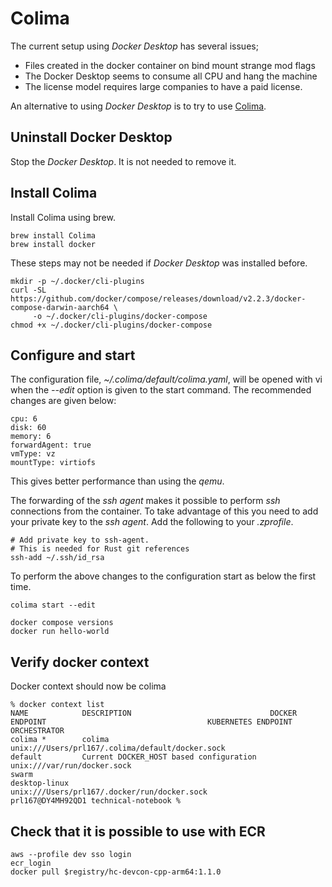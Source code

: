 # Colima

The current setup using *Docker Desktop* has several issues;

* Files created in the docker container on bind mount strange mod flags
* The Docker Desktop seems to consume all CPU and hang the machine 
* The license model requires large companies to have a paid license.

An alternative to using *Docker Desktop* is to try to use [Colima](https://github.com/abiosoft/colima).

## Uninstall Docker Desktop

Stop the *Docker Desktop*. It is not needed to remove it.

## Install Colima

Install Colima using brew.

    brew install Colima
    brew install docker
    
These steps may not be needed if *Docker Desktop* was installed before.

    mkdir -p ~/.docker/cli-plugins
    curl -SL https://github.com/docker/compose/releases/download/v2.2.3/docker-compose-darwin-aarch64 \
         -o ~/.docker/cli-plugins/docker-compose
    chmod +x ~/.docker/cli-plugins/docker-compose

## Configure and start 

The configuration file, *~/.colima/default/colima.yaml*, will be opened with vi when the *--edit* option is given to the start command. The recommended changes are given below:

    cpu: 6
    disk: 60
    memory: 6
    forwardAgent: true
    vmType: vz
    mountType: virtiofs

This gives better performance than using the *qemu*. 

The forwarding of the *ssh agent* makes it possible to perform *ssh* connections from the container. To take advantage of this you need to add your private key to the *ssh agent*. Add the following to your *.zprofile*.

    # Add private key to ssh-agent.
    # This is needed for Rust git references
    ssh-add ~/.ssh/id_rsa



To perform the above changes to the configuration start as below the first time.

    colima start --edit 

    docker compose versions
    docker run hello-world

## Verify docker context

Docker context should now be colima

    % docker context list
    NAME            DESCRIPTION                               DOCKER ENDPOINT                                    KUBERNETES ENDPOINT   ORCHESTRATOR
    colima *        colima                                    unix:///Users/prl167/.colima/default/docker.sock                         
    default         Current DOCKER_HOST based configuration   unix:///var/run/docker.sock                                              swarm
    desktop-linux                                             unix:///Users/prl167/.docker/run/docker.sock                             
    prl167@DY4MH92QD1 technical-notebook % 

## Check that it is possible to use with ECR

    aws --profile dev sso login
    ecr_login 
    docker pull $registry/hc-devcon-cpp-arm64:1.1.0


    



